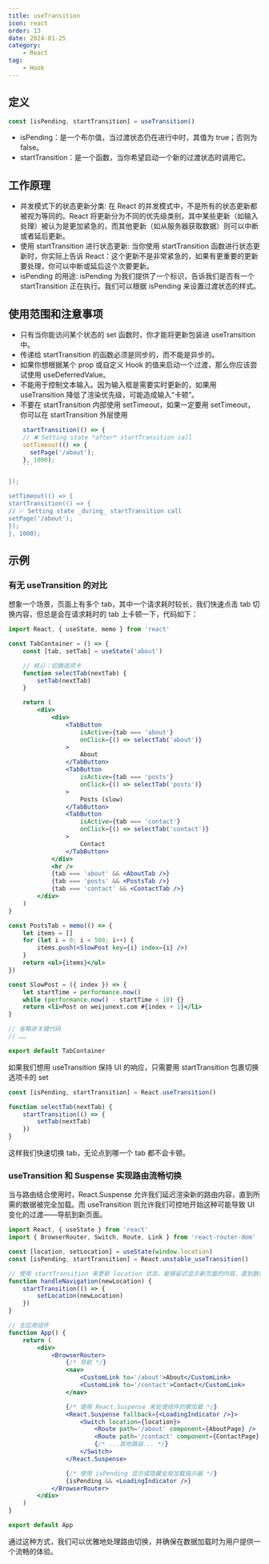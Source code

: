 ```yaml
---
title: useTransition
icon: react
order: 13
date: 2024-01-25
category:
    - React
tag:
    - Hook
---
```


## 定义

```jsx
const [isPending, startTransition] = useTransition()
```

- isPending：是一个布尔值，当过渡状态仍在进行中时，其值为 true；否则为 false。
- startTransition：是一个函数，当你希望启动一个新的过渡状态时调用它。

## 工作原理

- 并发模式下的状态更新分类: 在 React 的并发模式中，不是所有的状态更新都被视为等同的。React 将更新分为不同的优先级类别，其中某些更新（如输入处理）被认为是更加紧急的，而其他更新（如从服务器获取数据）则可以中断或者延后更新。
- 使用 startTransition 进行状态更新: 当你使用 startTransition 函数进行状态更新时，你实际上告诉 React：这个更新不是非常紧急的，如果有更重要的更新要处理，你可以中断或延后这个次要更新。
- isPending 的用途: isPending 为我们提供了一个标识，告诉我们是否有一个 startTransition 正在执行。我们可以根据 isPending 来设置过渡状态的样式。

## 使用范围和注意事项

- 只有当你能访问某个状态的 set 函数时，你才能将更新包装进 useTransition 中。
- 传递给 startTransition 的函数必须是同步的，而不能是异步的。
- 如果你想根据某个 prop 或自定义 Hook 的值来启动一个过渡，那么你应该尝试使用 useDeferredValue。
- 不能用于控制文本输入。因为输入框是需要实时更新的，如果用 useTransition 降低了渲染优先级，可能造成输入“卡顿”。
- 不要在 startTransition 内部使用 setTimeout，如果一定要用 setTimeout，你可以在 startTransition 外层使用

````jsx
    startTransition(() => {
    // ❌ Setting state *after* startTransition call
    setTimeout(() => {
      setPage('/about');
    }, 1000);
    ```

});

setTimeout(() => {
startTransition(() => {
// ✅ Setting state _during_ startTransition call
setPage('/about');
});
}, 1000);
````

## 示例

### 有无 useTransition 的对比

想象一个场景，页面上有多个 tab，其中一个请求耗时较长，我们快速点击 tab 切换内容，但总是会在请求耗时的 tab 上卡顿一下，代码如下：

```jsx
import React, { useState, memo } from 'react'

const TabContainer = () => {
    const [tab, setTab] = useState('about')

    // 核心：切换选项卡
    function selectTab(nextTab) {
        setTab(nextTab)
    }

    return (
        <div>
            <div>
                <TabButton
                    isActive={tab === 'about'}
                    onClick={() => selectTab('about')}
                >
                    About
                </TabButton>
                <TabButton
                    isActive={tab === 'posts'}
                    onClick={() => selectTab('posts')}
                >
                    Posts (slow)
                </TabButton>
                <TabButton
                    isActive={tab === 'contact'}
                    onClick={() => selectTab('contact')}
                >
                    Contact
                </TabButton>
            </div>
            <hr />
            {tab === 'about' && <AboutTab />}
            {tab === 'posts' && <PostsTab />}
            {tab === 'contact' && <ContactTab />}
        </div>
    )
}

const PostsTab = memo(() => {
    let items = []
    for (let i = 0; i < 500; i++) {
        items.push(<SlowPost key={i} index={i} />)
    }
    return <ul>{items}</ul>
})

const SlowPost = ({ index }) => {
    let startTime = performance.now()
    while (performance.now() - startTime < 10) {}
    return <li>Post on weijunext.com #{index + 1}</li>
}

// 省略非关键代码
// ……

export default TabContainer
```

如果我们想用 useTransition 保持 UI 的响应，只需要用 startTransition 包裹切换选项卡的 set

```jsx
const [isPending, startTransition] = React.useTransition()

function selectTab(nextTab) {
    startTransition(() => {
        setTab(nextTab)
    })
}
```

这样我们快速切换 tab，无论点到哪一个 tab 都不会卡顿。

### useTransition 和 Suspense 实现路由流畅切换

当与路由结合使用时，React.Suspense 允许我们延迟渲染新的路由内容，直到所需的数据被完全加载。而 useTransition 则允许我们可控地开始这种可能导致 UI 变化的过渡——导航到新页面。

```jsx
import React, { useState } from 'react'
import { BrowserRouter, Switch, Route, Link } from 'react-router-dom'

const [location, setLocation] = useState(window.location)
const [isPending, startTransition] = React.unstable_useTransition()

// 使用 startTransition 来更新 location 状态，能够延迟显示新页面的内容，直到数据加载完毕
function handleNavigation(newLocation) {
    startTransition(() => {
        setLocation(newLocation)
    })
}

// 主应用组件
function App() {
    return (
        <div>
            <BrowserRouter>
                {/* 导航 */}
                <nav>
                    <CustomLink to='/about'>About</CustomLink>
                    <CustomLink to='/contact'>Contact</CustomLink>
                </nav>

                {/* 使用 React.Suspense 来处理组件的懒加载 */}
                <React.Suspense fallback={<LoadingIndicator />}>
                    <Switch location={location}>
                        <Route path='/about' component={AboutPage} />
                        <Route path='/contact' component={ContactPage} />
                        {/* ...其他路由... */}
                    </Switch>
                </React.Suspense>

                {/* 使用 isPending 显示或隐藏全局加载指示器 */}
                {isPending && <LoadingIndicator />}
            </BrowserRouter>
        </div>
    )
}

export default App
```

通过这种方式，我们可以优雅地处理路由切换，并确保在数据加载时为用户提供一个流畅的体验。
